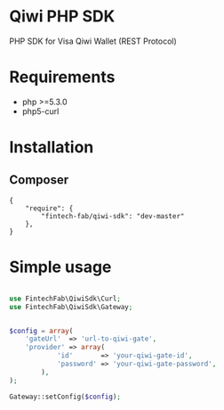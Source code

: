 Qiwi PHP SDK
===============

PHP SDK for Visa Qiwi Wallet (REST Protocol)

# Requirements

- php >=5.3.0
- php5-curl

# Installation

## Composer

    {
        "require": {
            "fintech-fab/qiwi-sdk": "dev-master"
        },
    }

# Simple usage

```PHP

use FintechFab\QiwiSdk\Curl;
use FintechFab\QiwiSdk\Gateway;


$config = array(
	'gateUrl'  => 'url-to-qiwi-gate',
    'provider' => array(
	        'id'       => 'your-qiwi-gate-id',
	        'password' => 'your-qiwi-gate-password',
	    ),
);

Gateway::setConfig($config);

```

